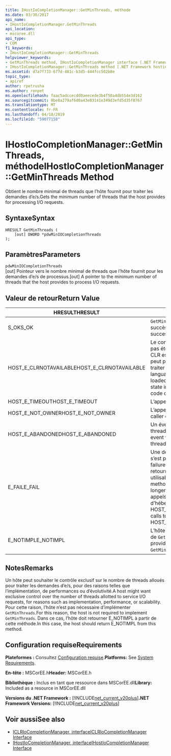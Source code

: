 ```yaml
---
title: IHostIoCompletionManager::GetMinThreads, méthode
ms.date: 03/30/2017
api_name:
- IHostIoCompletionManager.GetMinThreads
api_location:
- mscoree.dll
api_type:
- COM
f1_keywords:
- IHostIoCompletionManager::GetMinThreads
helpviewer_keywords:
- GetMinThreads method, IHostIoCompletionManager interface [.NET Framework hosting]
- IHostIoCompletionManager::GetMinThreads method [.NET Framework hosting]
ms.assetid: d7a7f733-677d-481c-b3d5-444fcc502b8e
topic_type:
- apiref
author: rpetrusha
ms.author: ronpet
ms.openlocfilehash: faac5adccecdd0aeecede3b4f50a4db554e3d162
ms.sourcegitcommit: 0be8a279af6d8a43e03141e349d3efd5d35f8767
ms.translationtype: MT
ms.contentlocale: fr-FR
ms.lasthandoff: 04/18/2019
ms.locfileid: "59077158"
---
```

# <a name="ihostiocompletionmanagergetminthreads-method"></a><span data-ttu-id="112ca-102">IHostIoCompletionManager::GetMinThreads, méthode</span><span class="sxs-lookup"><span data-stu-id="112ca-102">IHostIoCompletionManager::GetMinThreads Method</span></span>
<span data-ttu-id="112ca-103">Obtient le nombre minimal de threads que l’hôte fournit pour traiter les demandes d’e/s.</span><span class="sxs-lookup"><span data-stu-id="112ca-103">Gets the minimum number of threads that the host provides for processing I/O requests.</span></span>  
  
## <a name="syntax"></a><span data-ttu-id="112ca-104">Syntaxe</span><span class="sxs-lookup"><span data-stu-id="112ca-104">Syntax</span></span>  
  
```  
HRESULT GetMinThreads (  
    [out] DWORD *pdwMinIOCompletionThreads  
);  
```  
  
## <a name="parameters"></a><span data-ttu-id="112ca-105">Paramètres</span><span class="sxs-lookup"><span data-stu-id="112ca-105">Parameters</span></span>  
 `pdwMinIOCompletionThreads`  
 <span data-ttu-id="112ca-106">[out] Pointeur vers le nombre minimal de threads que l’hôte fournit pour les demandes d’e/s de processus.</span><span class="sxs-lookup"><span data-stu-id="112ca-106">[out] A pointer to the minimum number of threads that the host provides to process I/O requests.</span></span>  
  
## <a name="return-value"></a><span data-ttu-id="112ca-107">Valeur de retour</span><span class="sxs-lookup"><span data-stu-id="112ca-107">Return Value</span></span>  
  
|<span data-ttu-id="112ca-108">HRESULT</span><span class="sxs-lookup"><span data-stu-id="112ca-108">HRESULT</span></span>|<span data-ttu-id="112ca-109">Description</span><span class="sxs-lookup"><span data-stu-id="112ca-109">Description</span></span>|  
|-------------|-----------------|  
|<span data-ttu-id="112ca-110">S_OK</span><span class="sxs-lookup"><span data-stu-id="112ca-110">S_OK</span></span>|<span data-ttu-id="112ca-111">`GetMinThreads` retourné avec succès.</span><span class="sxs-lookup"><span data-stu-id="112ca-111">`GetMinThreads` returned successfully.</span></span>|  
|<span data-ttu-id="112ca-112">HOST_E_CLRNOTAVAILABLE</span><span class="sxs-lookup"><span data-stu-id="112ca-112">HOST_E_CLRNOTAVAILABLE</span></span>|<span data-ttu-id="112ca-113">Le common language runtime (CLR) n’a pas été chargé dans un processus ou le CLR est dans un état dans lequel il ne peut pas exécuter le code managé ou traiter l’appel avec succès.</span><span class="sxs-lookup"><span data-stu-id="112ca-113">The common language runtime (CLR) has not been loaded into a process, or the CLR is in a state in which it cannot run managed code or process the call successfully.</span></span>|  
|<span data-ttu-id="112ca-114">HOST_E_TIMEOUT</span><span class="sxs-lookup"><span data-stu-id="112ca-114">HOST_E_TIMEOUT</span></span>|<span data-ttu-id="112ca-115">L’appel a expiré.</span><span class="sxs-lookup"><span data-stu-id="112ca-115">The call timed out.</span></span>|  
|<span data-ttu-id="112ca-116">HOST_E_NOT_OWNER</span><span class="sxs-lookup"><span data-stu-id="112ca-116">HOST_E_NOT_OWNER</span></span>|<span data-ttu-id="112ca-117">L’appelant ne possède pas le verrou.</span><span class="sxs-lookup"><span data-stu-id="112ca-117">The caller does not own the lock.</span></span>|  
|<span data-ttu-id="112ca-118">HOST_E_ABANDONED</span><span class="sxs-lookup"><span data-stu-id="112ca-118">HOST_E_ABANDONED</span></span>|<span data-ttu-id="112ca-119">Un événement a été annulé alors qu’un thread bloqué ou Fibre l’attendait.</span><span class="sxs-lookup"><span data-stu-id="112ca-119">An event was canceled while a blocked thread or fiber was waiting on it.</span></span>|  
|<span data-ttu-id="112ca-120">E_FAIL</span><span class="sxs-lookup"><span data-stu-id="112ca-120">E_FAIL</span></span>|<span data-ttu-id="112ca-121">Une défaillance catastrophique inconnue s’est produite.</span><span class="sxs-lookup"><span data-stu-id="112ca-121">An unknown catastrophic failure occurred.</span></span> <span data-ttu-id="112ca-122">Lorsqu’une méthode retourne E_FAIL, le CLR n’est plus utilisable au sein du processus.</span><span class="sxs-lookup"><span data-stu-id="112ca-122">When a method returns E_FAIL, the CLR is no longer usable within the process.</span></span> <span data-ttu-id="112ca-123">Les appels suivants aux méthodes d’hébergement retournent HOST_E_CLRNOTAVAILABLE.</span><span class="sxs-lookup"><span data-stu-id="112ca-123">Subsequent calls to hosting methods return HOST_E_CLRNOTAVAILABLE.</span></span>|  
|<span data-ttu-id="112ca-124">E_NOTIMPL</span><span class="sxs-lookup"><span data-stu-id="112ca-124">E_NOTIMPL</span></span>|<span data-ttu-id="112ca-125">L’hôte ne fournit pas une implémentation de `GetMinThreads`.</span><span class="sxs-lookup"><span data-stu-id="112ca-125">The host does not provide an implementation of `GetMinThreads`.</span></span>|  
  
## <a name="remarks"></a><span data-ttu-id="112ca-126">Notes</span><span class="sxs-lookup"><span data-stu-id="112ca-126">Remarks</span></span>  
 <span data-ttu-id="112ca-127">Un hôte peut souhaiter le contrôle exclusif sur le nombre de threads alloués pour traiter les demandes d’e/s, pour des raisons telles que l’implémentation, de performances ou d’évolutivité.</span><span class="sxs-lookup"><span data-stu-id="112ca-127">A host might want exclusive control over the number of threads allotted to service I/O requests, for reasons such as implementation, performance, or scalability.</span></span> <span data-ttu-id="112ca-128">Pour cette raison, l’hôte n’est pas nécessaire d’implémenter `GetMinThreads`.</span><span class="sxs-lookup"><span data-stu-id="112ca-128">For this reason, the host is not required to implement `GetMinThreads`.</span></span> <span data-ttu-id="112ca-129">Dans ce cas, l’hôte doit retourner E_NOTIMPL à partir de cette méthode.</span><span class="sxs-lookup"><span data-stu-id="112ca-129">In this case, the host should return E_NOTIMPL from this method.</span></span>  
  
## <a name="requirements"></a><span data-ttu-id="112ca-130">Configuration requise</span><span class="sxs-lookup"><span data-stu-id="112ca-130">Requirements</span></span>  
 <span data-ttu-id="112ca-131">**Plateformes :** Consultez [Configuration requise](../../../../docs/framework/get-started/system-requirements.md).</span><span class="sxs-lookup"><span data-stu-id="112ca-131">**Platforms:** See [System Requirements](../../../../docs/framework/get-started/system-requirements.md).</span></span>  
  
 <span data-ttu-id="112ca-132">**En-tête :** MSCorEE.h</span><span class="sxs-lookup"><span data-stu-id="112ca-132">**Header:** MSCorEE.h</span></span>  
  
 <span data-ttu-id="112ca-133">**Bibliothèque :** Inclus en tant que ressource dans MSCorEE.dll</span><span class="sxs-lookup"><span data-stu-id="112ca-133">**Library:** Included as a resource in MSCorEE.dll</span></span>  
  
 <span data-ttu-id="112ca-134">**Versions du .NET Framework :** [!INCLUDE[net_current_v20plus](../../../../includes/net-current-v20plus-md.md)]</span><span class="sxs-lookup"><span data-stu-id="112ca-134">**.NET Framework Versions:** [!INCLUDE[net_current_v20plus](../../../../includes/net-current-v20plus-md.md)]</span></span>  
  
## <a name="see-also"></a><span data-ttu-id="112ca-135">Voir aussi</span><span class="sxs-lookup"><span data-stu-id="112ca-135">See also</span></span>

- [<span data-ttu-id="112ca-136">ICLRIoCompletionManager, interface</span><span class="sxs-lookup"><span data-stu-id="112ca-136">ICLRIoCompletionManager Interface</span></span>](../../../../docs/framework/unmanaged-api/hosting/iclriocompletionmanager-interface.md)
- [<span data-ttu-id="112ca-137">IHostIoCompletionManager, interface</span><span class="sxs-lookup"><span data-stu-id="112ca-137">IHostIoCompletionManager Interface</span></span>](../../../../docs/framework/unmanaged-api/hosting/ihostiocompletionmanager-interface.md)
